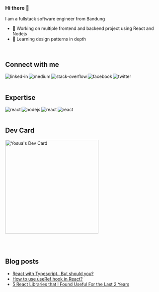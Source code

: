 ### Hi there 👋

<!--
**iyosskoyos/iyosskoyos** is a ✨ _special_ ✨ repository because its `README.md` (this file) appears on your GitHub profile.

Here are some ideas to get you started:

- 🔭 I’m currently working on ...
- 🌱 I’m currently learning ...
- 👯 I’m looking to collaborate on ...
- 🤔 I’m looking for help with ...
- 💬 Ask me about ...
- 📫 How to reach me: ...
- 😄 Pronouns: ...
- ⚡ Fun fact: ...
-->

I am a fullstack software engineer from Bandung

- 🔭 Working on multiple frontend and backend project using React and Nodejs
- 🌱 Learning design patterns in depth
<br>

## Connect with me
[<img align="left" alt="linked-in" src="https://img.shields.io/badge/linkedin-%230077B5.svg?&style=for-the-badge&logo=linkedin&logoColor=white" />](https://www.linkedin.com/in/yosuahalim)
[<img align="left" alt="medium" src="https://img.shields.io/badge/medium-%2312100E.svg?&style=for-the-badge&logo=medium&logoColor=white" />](https://yosua-halim.medium.com/)
[<img align="left" alt="stack-overflow" src="https://img.shields.io/badge/stack%20overflow-FE7A16?logo=stack-overflow&logoColor=white&style=for-the-badge" />](https://stackoverflow.com/users/8952270/yosua)
[<img align="left" alt="facebook" src="https://img.shields.io/badge/facebook-%231877F2.svg?&style=for-the-badge&logo=facebook&logoColor=white" />](https://www.facebook.com/iyosskoyos/)
[<img align="left" alt="twitter" src="https://img.shields.io/badge/twitter-%231DA1F2.svg?&style=for-the-badge&logo=twitter&logoColor=white" />](https://twitter.com/yosuahalim_)

<br>
<br>

## Expertise
<img align="left" alt="react" src="https://img.shields.io/badge/react%20-%2320232a.svg?&style=for-the-badge&logo=react&logoColor=%2361DAFB" />
<img align="left" alt="nodejs" src="https://img.shields.io/badge/node.js%20-%2343853D.svg?&style=for-the-badge&logo=node.js&logoColor=white" />
<img align="left" alt="react" src="https://img.shields.io/badge/mongodb%20-%2343853D.svg?&style=for-the-badge&logo=mongodb&logoColor=green" />
<img align="left" alt="react" src="https://img.shields.io/badge/express%20-%2320232a.svg?&style=for-the-badge&logo=express&logoColor=white" />

<br>
<br>

## Dev Card
<a href="https://app.daily.dev/iyosskoyos"><img src="https://api.daily.dev/devcards/0ee5fff9a85f426d9e8c3b7ed7f0bc6d.png?r=b8o" width="300" alt="Yosua's Dev Card"/></a>

<br>
<br>

## Blog posts
<!-- BLOG-POST-LIST:START -->
- [React with Typescript.. But should you?](https://yosua-halim.medium.com/react-with-typescript-but-should-you-7807212cc6cb?source=rss-76a1bbf0e19f------2)
- [How to use useRef hook in React?](https://yosua-halim.medium.com/how-to-use-useref-hook-in-react-7b157d0267ad?source=rss-76a1bbf0e19f------2)
- [5 React Libraries that I Found Useful For the Last 2 Years](https://yosua-halim.medium.com/5-react-libraries-that-i-found-useful-for-all-my-projects-14456206dd15?source=rss-76a1bbf0e19f------2)
<!-- BLOG-POST-LIST:END -->
